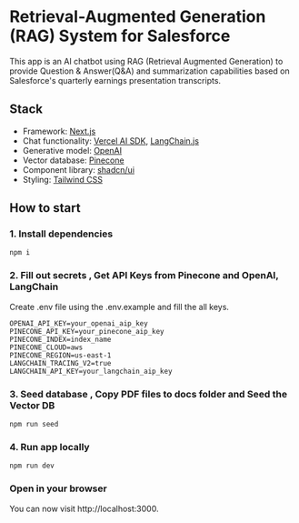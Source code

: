 # Retrieval-Augmented Generation (RAG) System for Salesforce

This app is an AI chatbot using RAG (Retrieval Augmented Generation) to provide Question & Answer(Q&A) and summarization capabilities based on Salesforce's quarterly earnings presentation transcripts.

## Stack

- Framework: [Next.js](https://nextjs.org/)
- Chat functionality: [Vercel AI SDK](https://sdk.vercel.ai/docs/introduction), [LangChain.js](https://js.langchain.com/docs/get_started/introduction)
- Generative model: [OpenAI](https://openai.com/)
- Vector database: [Pinecone](https://docs.pinecone.io/home)
- Component library: [shadcn/ui](https://ui.shadcn.com/)
- Styling: [Tailwind CSS](https://tailwindcss.com/)

## How to start

### 1. Install dependencies

```
npm i
```

### 2. Fill out secrets , Get API Keys from Pinecone and OpenAI, LangChain

Create .env file using the .env.example and fill the all keys.
```
OPENAI_API_KEY=your_openai_aip_key
PINECONE_API_KEY=your_pinecone_aip_key
PINECONE_INDEX=index_name
PINECONE_CLOUD=aws
PINECONE_REGION=us-east-1
LANGCHAIN_TRACING_V2=true
LANGCHAIN_API_KEY=your_langchain_aip_key
```

### 3. Seed database , Copy PDF files to docs folder and Seed the Vector DB

```
npm run seed
```

### 4. Run app locally

```
npm run dev
```

### Open in your browser

You can now visit http://localhost:3000.
